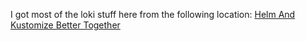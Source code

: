 I got most of the loki stuff here from the following location:
[Helm And Kustomize Better Together](https://povilasv.me/helm-kustomze-better-together/)
